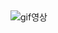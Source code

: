 ##

![gif영상](https://github.com/adoc-Web/eunsungmoon0325/assets/82797463/c1ea9aa0-ab26-4827-ba35-eedc0fa5205b)
